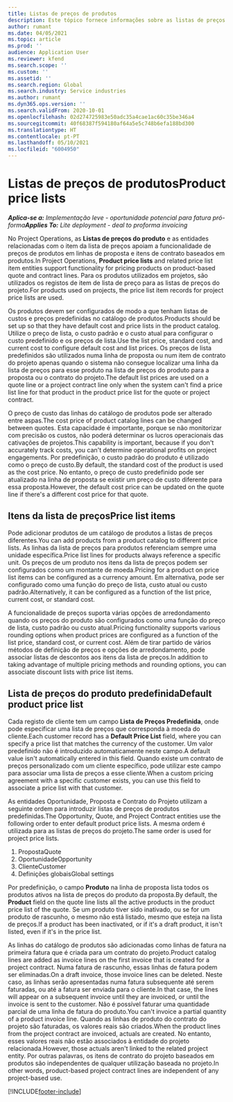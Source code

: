 ```yaml
---
title: Listas de preços de produtos
description: Este tópico fornece informações sobre as listas de preços nos preços do catálogo utilizados para propostas e contratos de projeto.
author: rumant
ms.date: 04/05/2021
ms.topic: article
ms.prod: ''
audience: Application User
ms.reviewer: kfend
ms.search.scope: ''
ms.custom: ''
ms.assetid: ''
ms.search.region: Global
ms.search.industry: Service industries
ms.author: rumant
ms.dyn365.ops.version: ''
ms.search.validFrom: 2020-10-01
ms.openlocfilehash: 02d274725983e50adc35a4cae1ac60c35be346a4
ms.sourcegitcommit: 40f68387f594180af64a5e5c748b6efa188bd300
ms.translationtype: HT
ms.contentlocale: pt-PT
ms.lasthandoff: 05/10/2021
ms.locfileid: "6004950"
---
```

# <a name="product-price-lists"></a><span data-ttu-id="378ef-103">Listas de preços de produtos</span><span class="sxs-lookup"><span data-stu-id="378ef-103">Product price lists</span></span>

<span data-ttu-id="378ef-104">_**Aplica-se a:** Implementação leve - oportunidade potencial para fatura pró-forma_</span><span class="sxs-lookup"><span data-stu-id="378ef-104">_**Applies To:** Lite deployment - deal to proforma invoicing_</span></span>

 <span data-ttu-id="378ef-105">No Project Operations, as **Listas de preços do produto** e as entidades relacionadas com o item da lista de preços apoiam a funcionalidade de preços de produtos em linhas de proposta e itens de contrato baseados em produtos.</span><span class="sxs-lookup"><span data-stu-id="378ef-105">In Project Operations, **Product price lists** and related price list item entities support functionality for pricing products on product-based quote and contract lines.</span></span> <span data-ttu-id="378ef-106">Para os produtos utilizados em projetos, são utilizados os registos de item de lista de preço para as listas de preços do projeto.</span><span class="sxs-lookup"><span data-stu-id="378ef-106">For products used on projects, the price list item records for project price lists are used.</span></span> 

<span data-ttu-id="378ef-107">Os produtos devem ser configurados de modo a que tenham listas de custos e preços predefinidas no catálogo de produtos.</span><span class="sxs-lookup"><span data-stu-id="378ef-107">Products should be set up so that they have default cost and price lists in the product catalog.</span></span> <span data-ttu-id="378ef-108">Utilize o preço de lista, o custo padrão e o custo atual para configurar o custo predefinido e os preços de lista.</span><span class="sxs-lookup"><span data-stu-id="378ef-108">Use the list price, standard cost, and current cost to configure default cost and list prices.</span></span> <span data-ttu-id="378ef-109">Os preços de lista predefinidos são utilizados numa linha de proposta ou num item de contrato do projeto apenas quando o sistema não consegue localizar uma linha da lista de preços para esse produto na lista de preços do produto para a proposta ou o contrato do projeto.</span><span class="sxs-lookup"><span data-stu-id="378ef-109">The default list prices are used on a quote line or a project contract line only when the system can't find a price list line for that product in the product price list for the quote or project contract.</span></span>

<span data-ttu-id="378ef-110">O preço de custo das linhas do catálogo de produtos pode ser alterado entre aspas.</span><span class="sxs-lookup"><span data-stu-id="378ef-110">The cost price of product catalog lines can be changed between quotes.</span></span> <span data-ttu-id="378ef-111">Esta capacidade é importante, porque se não monitorizar com precisão os custos, não poderá determinar os lucros operacionais das cativações de projetos.</span><span class="sxs-lookup"><span data-stu-id="378ef-111">This capability is important, because if you don't accurately track costs, you can't determine operational profits on project engagements.</span></span> <span data-ttu-id="378ef-112">Por predefinição, o custo padrão do produto é utilizado como o preço de custo.</span><span class="sxs-lookup"><span data-stu-id="378ef-112">By default, the standard cost of the product is used as the cost price.</span></span> <span data-ttu-id="378ef-113">No entanto, o preço de custo predefinido pode ser atualizado na linha de proposta se existir um preço de custo diferente para essa proposta.</span><span class="sxs-lookup"><span data-stu-id="378ef-113">However, the default cost price can be updated on the quote line if there's a different cost price for that quote.</span></span>

## <a name="price-list-items"></a><span data-ttu-id="378ef-114">Itens da lista de preços</span><span class="sxs-lookup"><span data-stu-id="378ef-114">Price list items</span></span>

<span data-ttu-id="378ef-115">Pode adicionar produtos de um catálogo de produtos a listas de preços diferentes.</span><span class="sxs-lookup"><span data-stu-id="378ef-115">You can add products from a product catalog to different price lists.</span></span> <span data-ttu-id="378ef-116">As linhas da lista de preços para produtos referenciam sempre uma unidade específica.</span><span class="sxs-lookup"><span data-stu-id="378ef-116">Price list lines for products always reference a specific unit.</span></span> <span data-ttu-id="378ef-117">Os preços de um produto nos itens da lista de preços podem ser configurados como um montante de moeda.</span><span class="sxs-lookup"><span data-stu-id="378ef-117">Pricing for a product on price list items can be configured as a currency amount.</span></span> <span data-ttu-id="378ef-118">Em alternativa, pode ser configurado como uma função do preço de lista, custo atual ou custo padrão.</span><span class="sxs-lookup"><span data-stu-id="378ef-118">Alternatively, it can be configured as a function of the list price, current cost, or standard cost.</span></span>

<span data-ttu-id="378ef-119">A funcionalidade de preços suporta várias opções de arredondamento quando os preços do produto são configurados como uma função do preço de lista, custo padrão ou custo atual.</span><span class="sxs-lookup"><span data-stu-id="378ef-119">Pricing functionality supports various rounding options when product prices are configured as a function of the list price, standard cost, or current cost.</span></span> <span data-ttu-id="378ef-120">Além de tirar partido de vários métodos de definição de preços e opções de arredondamento, pode associar listas de descontos aos itens da lista de preços.</span><span class="sxs-lookup"><span data-stu-id="378ef-120">In addition to taking advantage of multiple pricing methods and rounding options, you can associate discount lists with price list items.</span></span> 

 
## <a name="default-product-price-list"></a><span data-ttu-id="378ef-121">Lista de preços do produto predefinida</span><span class="sxs-lookup"><span data-stu-id="378ef-121">Default product price list</span></span>
<span data-ttu-id="378ef-122">Cada registo de cliente tem um campo **Lista de Preços Predefinida**, onde pode especificar uma lista de preços que corresponda à moeda do cliente.</span><span class="sxs-lookup"><span data-stu-id="378ef-122">Each customer record has a **Default Price List** field, where you can specify a price list that matches the currency of the customer.</span></span> <span data-ttu-id="378ef-123">Um valor predefinido não é introduzido automaticamente neste campo.</span><span class="sxs-lookup"><span data-stu-id="378ef-123">A default value isn't automatically entered in this field.</span></span> <span data-ttu-id="378ef-124">Quando existe um contrato de preços personalizado com um cliente específico, pode utilizar este campo para associar uma lista de preços a esse cliente.</span><span class="sxs-lookup"><span data-stu-id="378ef-124">When a custom pricing agreement with a specific customer exists, you can use this field to associate a price list with that customer.</span></span>

<span data-ttu-id="378ef-125">As entidades Oportunidade, Proposta e Contrato do Projeto utilizam a seguinte ordem para introduzir listas de preços de produtos predefinidas.</span><span class="sxs-lookup"><span data-stu-id="378ef-125">The Opportunity, Quote, and Project Contract entities use the following order to enter default product price lists.</span></span> <span data-ttu-id="378ef-126">A mesma ordem é utilizada para as listas de preços do projeto.</span><span class="sxs-lookup"><span data-stu-id="378ef-126">The same order is used for project price lists.</span></span>

1.  <span data-ttu-id="378ef-127">Proposta</span><span class="sxs-lookup"><span data-stu-id="378ef-127">Quote</span></span>
2.  <span data-ttu-id="378ef-128">Oportunidade</span><span class="sxs-lookup"><span data-stu-id="378ef-128">Opportunity</span></span>
3.  <span data-ttu-id="378ef-129">Cliente</span><span class="sxs-lookup"><span data-stu-id="378ef-129">Customer</span></span>
4.  <span data-ttu-id="378ef-130">Definições globais</span><span class="sxs-lookup"><span data-stu-id="378ef-130">Global settings</span></span> 

<span data-ttu-id="378ef-131">Por predefinição, o campo **Produto** na linha de proposta lista todos os produtos ativos na lista de preços do produto da proposta.</span><span class="sxs-lookup"><span data-stu-id="378ef-131">By default, the **Product** field on the quote line lists all the active products in the product price list of the quote.</span></span> <span data-ttu-id="378ef-132">Se um produto tiver sido inativado, ou se for um produto de rascunho, o mesmo não está listado, mesmo que esteja na lista de preços.</span><span class="sxs-lookup"><span data-stu-id="378ef-132">If a product has been inactivated, or if it's a draft product, it isn't listed, even if it's in the price list.</span></span> 

<span data-ttu-id="378ef-133">As linhas do catálogo de produtos são adicionadas como linhas de fatura na primeira fatura que é criada para um contrato do projeto.</span><span class="sxs-lookup"><span data-stu-id="378ef-133">Product catalog lines are added as invoice lines on the first invoice that is created for a project contract.</span></span> <span data-ttu-id="378ef-134">Numa fatura de rascunho, essas linhas de fatura podem ser eliminadas.</span><span class="sxs-lookup"><span data-stu-id="378ef-134">On a draft invoice, those invoice lines can be deleted.</span></span> <span data-ttu-id="378ef-135">Neste caso, as linhas serão apresentadas numa fatura subsequente até serem faturadas, ou até a fatura ser enviada para o cliente.</span><span class="sxs-lookup"><span data-stu-id="378ef-135">In that case, the lines will appear on a subsequent invoice until they are invoiced, or until the invoice is sent to the customer.</span></span> <span data-ttu-id="378ef-136">Não é possível faturar uma quantidade parcial de uma linha de fatura do produto.</span><span class="sxs-lookup"><span data-stu-id="378ef-136">You can't invoice a partial quantity of a product invoice line.</span></span> <span data-ttu-id="378ef-137">Quando as linhas de produto do contrato do projeto são faturadas, os valores reais são criados.</span><span class="sxs-lookup"><span data-stu-id="378ef-137">When the product lines from the project contract are invoiced, actuals are created.</span></span> <span data-ttu-id="378ef-138">No entanto, esses valores reais não estão associados à entidade do projeto relacionada.</span><span class="sxs-lookup"><span data-stu-id="378ef-138">However, those actuals aren't linked to the related project entity.</span></span> <span data-ttu-id="378ef-139">Por outras palavras, os itens de contrato do projeto baseados em produtos são independentes de qualquer utilização baseada no projeto.</span><span class="sxs-lookup"><span data-stu-id="378ef-139">In other words, product-based project contract lines are independent of any project-based use.</span></span> 


[!INCLUDE[footer-include](../includes/footer-banner.md)]
